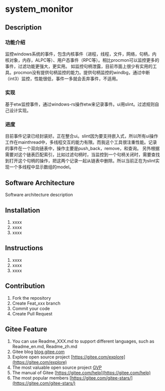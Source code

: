 # system_monitor

## Description
### 功能介绍
监控windows系统的事件，包含内核事件（进程，线程，文件，网络，句柄，内核对象，内存，ALPC等）、用户态事件（RPC等）。相比procmon可以监控更多的事件，过滤功能更强大，更实用。
如监控句柄泄露，目前市面上很少有实用的工具。procmon没有提供句柄监控的能力。提供句柄监控的windbg，通过中断（int3）监控，性能很低，事件一多就会丢弃事件，不适用。
### 实现
基于etw监控事件，通过windows-rs操作etw来记录事件。ui用slint。过滤规则自己设计实现。
### 进度
目前事件记录已经封装好。正在整合ui。slint因为要支持嵌入式，所以所有ui操作工作在mainthread中，多线程交互的能力有限。而我这个工具很注重性能。记录的事件在一个双向链表中，操作主要是push_back，remove，和查询。
另外根据需要对这个链表匹配索引，比如过滤句柄时，当监控到一个句柄关闭时，需要查找到打开这个句柄的操作，把这两个记录一起从链表中删除。所以当前正在为slint实现一个多线程中显示数组的model。

## Software Architecture
Software architecture description

## Installation

1.  xxxx
2.  xxxx
3.  xxxx

## Instructions

1.  xxxx
2.  xxxx
3.  xxxx

## Contribution

1.  Fork the repository
2.  Create Feat_xxx branch
3.  Commit your code
4.  Create Pull Request


## Gitee Feature

1.  You can use Readme\_XXX.md to support different languages, such as Readme\_en.md, Readme\_zh.md
2.  Gitee blog [blog.gitee.com](https://blog.gitee.com)
3.  Explore open source project [https://gitee.com/explore](https://gitee.com/explore)
4.  The most valuable open source project [GVP](https://gitee.com/gvp)
5.  The manual of Gitee [https://gitee.com/help](https://gitee.com/help)
6.  The most popular members  [https://gitee.com/gitee-stars/](https://gitee.com/gitee-stars/)
